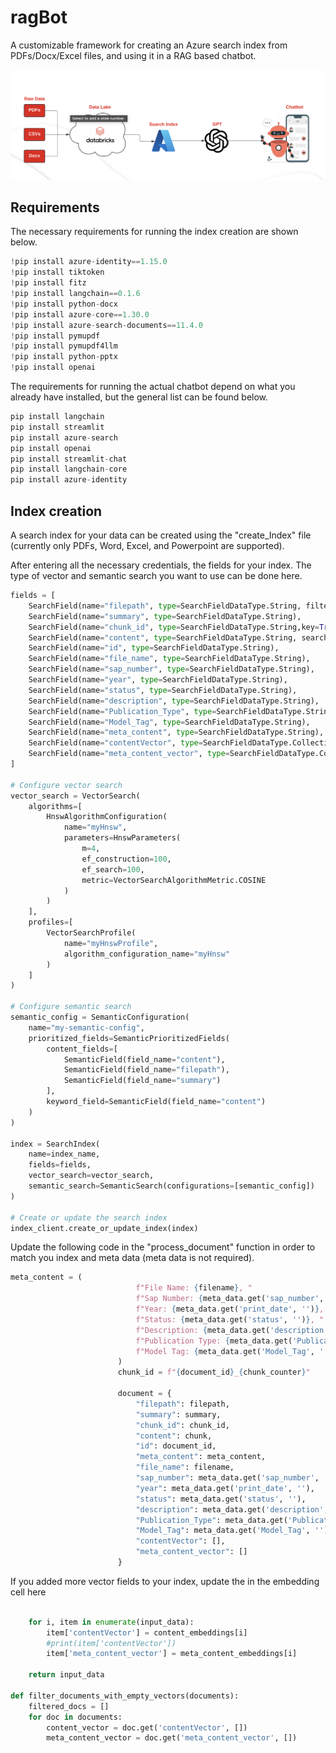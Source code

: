 # ragBot
A customizable framework for creating an Azure search index from PDFs/Docx/Excel files, and using it in a RAG based chatbot.

<img src="https://github.com/kbansal98/ragBot/blob/main/ragArch.jpg"/>

## Requirements

The necessary requirements for running the index creation are shown below. 

```python
!pip install azure-identity==1.15.0
!pip install tiktoken
!pip install fitz
!pip install langchain==0.1.6
!pip install python-docx
!pip install azure-core==1.30.0
!pip install azure-search-documents==11.4.0
!pip install pymupdf
!pip install pymupdf4llm
!pip install python-pptx
!pip install openai
```

The requirements for running the actual chatbot depend on what you already have installed, but the general list can be found below.

```python
pip install langchain
pip install streamlit
pip install azure-search
pip install openai
pip install streamlit-chat
pip install langchain-core
pip install azure-identity
```

## Index creation

A search index for your data can be created using the "create_Index" file (currently only PDFs, Word, Excel, and Powerpoint are supported).

After entering all the necessary credentials, the fields for your index. The type of vector and semantic search you want to use can be done here.
```python
fields = [
    SearchField(name="filepath", type=SearchFieldDataType.String, filterable=True, sortable=True),
    SearchField(name="summary", type=SearchFieldDataType.String),
    SearchField(name="chunk_id", type=SearchFieldDataType.String,key=True),
    SearchField(name="content", type=SearchFieldDataType.String, searchable=True),
    SearchField(name="id", type=SearchFieldDataType.String),
    SearchField(name="file_name", type=SearchFieldDataType.String),
    SearchField(name="sap_number", type=SearchFieldDataType.String),
    SearchField(name="year", type=SearchFieldDataType.String),
    SearchField(name="status", type=SearchFieldDataType.String),
    SearchField(name="description", type=SearchFieldDataType.String),
    SearchField(name="Publication_Type", type=SearchFieldDataType.String),
    SearchField(name="Model_Tag", type=SearchFieldDataType.String),
    SearchField(name="meta_content", type=SearchFieldDataType.String),
    SearchField(name="contentVector", type=SearchFieldDataType.Collection(SearchFieldDataType.Single), searchable=True, vector_search_dimensions=1536, vector_search_profile_name="myHnswProfile"),
    SearchField(name="meta_content_vector", type=SearchFieldDataType.Collection(SearchFieldDataType.Single), searchable=True, vector_search_dimensions=1536, vector_search_profile_name="myHnswProfile")
]

# Configure vector search
vector_search = VectorSearch(
    algorithms=[
        HnswAlgorithmConfiguration(
            name="myHnsw",
            parameters=HnswParameters(
                m=4,
                ef_construction=100,
                ef_search=100,
                metric=VectorSearchAlgorithmMetric.COSINE
            )
        )
    ],
    profiles=[
        VectorSearchProfile(
            name="myHnswProfile",
            algorithm_configuration_name="myHnsw"
        )
    ]
)

# Configure semantic search
semantic_config = SemanticConfiguration(
    name="my-semantic-config",
    prioritized_fields=SemanticPrioritizedFields(
        content_fields=[
            SemanticField(field_name="content"),
            SemanticField(field_name="filepath"),
            SemanticField(field_name="summary")
        ],
        keyword_field=SemanticField(field_name="content")
    )
)

index = SearchIndex(
    name=index_name,
    fields=fields,
    vector_search=vector_search,
    semantic_search=SemanticSearch(configurations=[semantic_config])
)

# Create or update the search index
index_client.create_or_update_index(index)

```

Update the following code in the "process_document" function in order to match you index and meta data (meta data is not required).
```python
meta_content = (
                            f"File Name: {filename}, "
                            f"Sap Number: {meta_data.get('sap_number', '')}, "
                            f"Year: {meta_data.get('print_date', '')}, "
                            f"Status: {meta_data.get('status', '')}, "
                            f"Description: {meta_data.get('description', '')}, "
                            f"Publication Type: {meta_data.get('Publication_Type', '')}, "
                            f"Model Tag: {meta_data.get('Model_Tag', '')}"
                        )
                        chunk_id = f"{document_id}_{chunk_counter}"

                        document = {
                            "filepath": filepath,
                            "summary": summary,
                            "chunk_id": chunk_id,
                            "content": chunk,
                            "id": document_id,
                            "meta_content": meta_content,
                            "file_name": filename,
                            "sap_number": meta_data.get('sap_number', ''),
                            "year": meta_data.get('print_date', ''),
                            "status": meta_data.get('status', ''),
                            "description": meta_data.get('description', ''),
                            "Publication_Type": meta_data.get('Publication_Type', ''),
                            "Model_Tag": meta_data.get('Model_Tag', ''),
                            "contentVector": [],
                            "meta_content_vector": []
                        }
```

If you added more vector fields to your index, update the in the embedding cell here
```python

    for i, item in enumerate(input_data):
        item['contentVector'] = content_embeddings[i]
        #print(item['contentVector'])
        item['meta_content_vector'] = meta_content_embeddings[i]

    return input_data

def filter_documents_with_empty_vectors(documents):
    filtered_docs = []
    for doc in documents:
        content_vector = doc.get('contentVector', [])
        meta_content_vector = doc.get('meta_content_vector', [])
```
